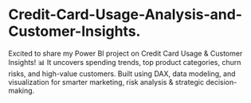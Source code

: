 # Credit-Card-Usage-Analysis-and-Customer-Insights.
Excited to share my Power BI project on Credit Card Usage &amp; Customer Insights! 📊 It uncovers spending trends, top product categories, churn risks, and high-value customers. Built using DAX, data modeling, and visualization for smarter marketing, risk analysis &amp; strategic decision-making.
